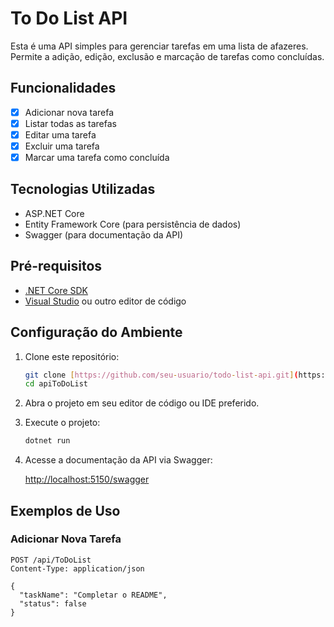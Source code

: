 # To Do List API

Esta é uma API simples para gerenciar tarefas em uma lista de afazeres. Permite a adição, edição, exclusão e marcação de tarefas como concluídas.

## Funcionalidades

- [x] Adicionar nova tarefa
- [x] Listar todas as tarefas
- [x] Editar uma tarefa
- [x] Excluir uma tarefa
- [x] Marcar uma tarefa como concluída

## Tecnologias Utilizadas

- ASP.NET Core
- Entity Framework Core (para persistência de dados)
- Swagger (para documentação da API)

## Pré-requisitos

- [.NET Core SDK](https://dotnet.microsoft.com/download)
- [Visual Studio](https://visualstudio.microsoft.com/) ou outro editor de código

## Configuração do Ambiente

1. Clone este repositório:

    ```bash
    git clone [https://github.com/seu-usuario/todo-list-api.git](https://github.com/CristianoAlberto/apiToDoList.git)
    cd apiToDoList
    ```

2. Abra o projeto em seu editor de código ou IDE preferido.

3. Execute o projeto:

    ```bash
    dotnet run
    ```

4. Acesse a documentação da API via Swagger:

    [http://localhost:5150/swagger](http://localhost:5150/swagger)

## Exemplos de Uso

### Adicionar Nova Tarefa

```http
POST /api/ToDoList
Content-Type: application/json

{
  "taskName": "Completar o README",
  "status": false
}
